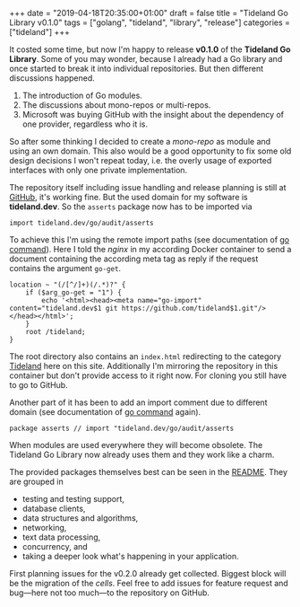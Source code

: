 +++
date = "2019-04-18T20:35:00+01:00"
draft = false
title = "Tideland Go Library v0.1.0"
tags = ["golang", "tideland", "library", "release"]
categories = ["tideland"]
+++

It costed some time, but now I'm happy to release **v0.1.0** of the **Tideland Go Library**. Some of you may wonder, because I already had a Go library and once started to break it into individual repositories. But then different discussions happened.

1. The introduction of Go modules.
2. The discussions about mono-repos or multi-repos.
3. Microsoft was buying GitHub with the insight about the dependency of one provider, regardless who it is.

So after some thinking I decided to create a *mono-repo* as module and using an own domain. This also would be a good opportunity to fix some old design decisions I won't repeat today, i.e. the overly usage of exported interfaces with only one private implementation.

The repository itself including issue handling and release planning is still at [GitHub](https://github.com/tideland/go), it's working fine. But the used domain for my software  is **tideland.dev**. So the `asserts` package now has to be imported via

```
import tideland.dev/go/audit/asserts
```

To achieve this I'm using the remote import paths (see documentation of [go command](https://golang.org/cmd/go/#hdr-Remote_import_paths)). Here I told the *nginx* in my according Docker container to send a document containing the according meta tag as reply if the request contains the argument `go-get`.

```
location ~ "(/[^/]+)(/.*)?" {
    if ($arg_go-get = "1") {
        echo '<html><head><meta name="go-import" content="tideland.dev$1 git https://github.com/tideland$1.git"/></head></html>';
    }
    root /tideland;
}
```

The root directory also contains an `index.html` redirecting to the category [Tideland](https://themue.dev/categories/tideland/) here on this site. Additionally I'm mirroring the repository in this container but don't provide access to it right now. For cloning you still have to go to GitHub.

Another part of it has been to add an import comment due to different domain (see documentation of [go command](https://golang.org/cmd/go/#hdr-Import_path_checking) again). 

```
package asserts // import "tideland.dev/go/audit/asserts
```

When modules are used everywhere they will become obsolete. The Tideland Go Library now already uses them and they work like a charm.

The provided packages themselves best can be seen in the [README](https://github.com/tideland/go). They are grouped in

- testing and testing support,
- database clients,
- data structures and algorithms,
- networking,
- text data processing,
- concurrency, and
- taking a deeper look what's happening in your application.

First planning issues for the v0.2.0 already get collected. Biggest block will be the migration of the *cells*. Feel free to add issues for feature request and bug—here not too much—to the repository on GitHub.
